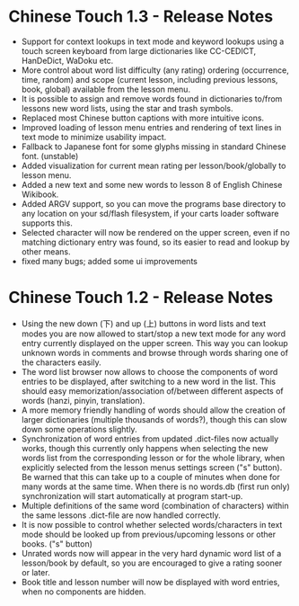 # Chinese Touch 1.3 - Release Notes #

  * Support for context lookups in text mode and keyword lookups using a touch screen keyboard from large dictionaries like CC-CEDICT, HanDeDict, WaDoku etc.
  * More control about word list difficulty (any rating) ordering (occurrence, time, random) and scope (current lesson, including previous lessons, book, global) available from the lesson menu.
  * It is possible to assign and remove words found in dictionaries to/from lessons new word lists, using the star and trash symbols.
  * Replaced most Chinese button captions with more intuitive icons.
  * Improved loading of lesson menu entries and rendering of text lines in text mode to minimize usability impact.
  * Fallback to Japanese font for some glyphs missing in standard Chinese font. (unstable)
  * Added visualization for current mean rating per lesson/book/globally to lesson menu.
  * Added a new text and some new words to lesson 8 of English Chinese Wikibook.
  * Added ARGV support, so you can move the programs base directory to any location on your sd/flash filesystem, if your carts loader software supports this.
  * Selected character will now be rendered on the upper screen, even if no matching dictionary entry was found, so its easier to read and lookup by other means.
  * fixed many bugs; added some ui improvements


# Chinese Touch 1.2 - Release Notes #

  * Using the new down (下) and up (上) buttons in word lists and text modes you are now allowed to start/stop a new text mode for any word entry currently displayed on the upper screen. This way you can lookup unknown words in comments and browse through words sharing one of the characters easily.
  * The word list browser now allows to choose the components of word entries to be displayed, after switching to a new word in the list. This should easy memorization/association of/between different aspects of words (hanzi, pinyin, translation).
  * A more memory friendly handling of words should allow the creation of larger dictionaries (multiple thousands of words?), though this can slow down some operations slightly.
  * Synchronization of word entries from updated .dict-files now actually works, though this currently only happens when selecting the new words list from the corresponding lesson or for the whole library, when explicitly selected from the lesson menus settings screen ("s" button). Be warned that this can take up to a couple of minutes when done for many words at the same time. When there is no words.db (first run only) synchronization will start automatically at program start-up.
  * Multiple definitions of the same word (combination of characters) within the same lessons .dict-file are now handled correctly.
  * It is now possible to control whether selected words/characters in text mode should be looked up from previous/upcoming lessons or other books. ("s" button)
  * Unrated words now will appear in the very hard dynamic word list of a lesson/book by default, so you are encouraged to give a rating sooner or later.
  * Book title and lesson number will now be displayed with word entries, when no components are hidden.